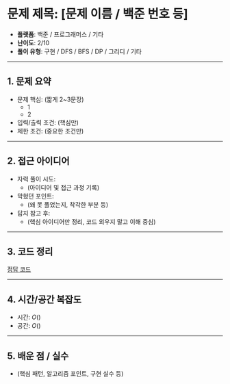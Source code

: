 # 문제 제목: [문제 이름 / 백준 번호 등]
- **플랫폼**: 백준 / 프로그래머스 / 기타
- **난이도**: 2/10
- **풀이 유형**: 구현 / DFS / BFS / DP / 그리디 / 기타

---

## 1. 문제 요약
- 문제 핵심: (짧게 2~3문장)
  - 1
  - 2
- 입력/출력 조건: (핵심만)
- 제한 조건: (중요한 조건만)

---

## 2. 접근 아이디어
- 자력 풀이 시도:
  - (아이디어 및 접근 과정 기록)
- 막혔던 포인트:
  - (왜 못 풀었는지, 착각한 부분 등)
- 답지 참고 후:
  - (핵심 아이디어만 정리, 코드 외우지 말고 이해 중심)

---

## 3. 코드 정리
[정답 코드](./answer.py)

---

## 4. 시간/공간 복잡도

* 시간: $O( )$
* 공간: $O( )$

---

## 5. 배운 점 / 실수

* (핵심 패턴, 알고리즘 포인트, 구현 실수 등)
